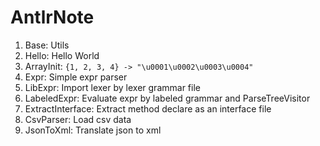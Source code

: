 # AntlrNote

1. Base: Utils
2. Hello: Hello World
3. ArrayInit: `{1, 2, 3, 4} -> "\u0001\u0002\u0003\u0004"` 
4. Expr: Simple expr parser
5. LibExpr: Import lexer by lexer grammar file
6. LabeledExpr: Evaluate expr by labeled grammar and ParseTreeVisitor
7. ExtractInterface: Extract method declare as an interface file
8. CsvParser: Load csv data
9. JsonToXml: Translate json to xml
